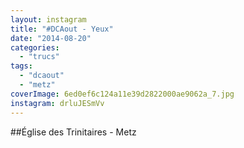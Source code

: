 ```yaml
---
layout: instagram
title: "#DCAout - Yeux"
date: "2014-08-20"
categories: 
  - "trucs"
tags: 
  - "dcaout"
  - "metz"
coverImage: 6ed0ef6c124a11e39d2822000ae9062a_7.jpg
instagram: drluJESmVv
---
```


##Église des Trinitaires - Metz
